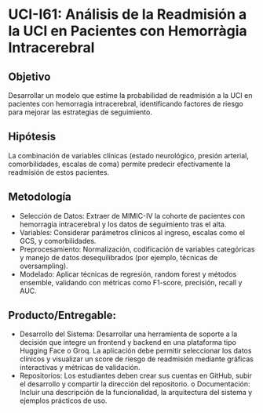# UCI-I61: Análisis de la Readmisión a la UCI en Pacientes con Hemorràgia Intracerebral 


## Objetivo
Desarrollar un modelo que estime la probabilidad de readmisión a la UCI en pacientes con hemorragia intracerebral, identificando factores de riesgo para mejorar las estrategias de seguimiento.

## Hipótesis 

La combinación de variables clínicas (estado neurológico, presión arterial, comorbilidades, escalas de coma) permite predecir efectivamente la readmisión de estos pacientes.

## Metodología 

- Selección de Datos: Extraer de MIMIC-IV la cohorte de pacientes con hemorragia intracerebral y los datos de seguimiento tras el alta. 
- Variables: Considerar parámetros clínicos al ingreso, escalas como el GCS, y comorbilidades. 
- Preprocesamiento: Normalización, codificación de variables categóricas y manejo de datos desequilibrados (por ejemplo, técnicas de oversampling).
- Modelado: Aplicar técnicas de regresión, random forest y métodos ensemble, validando con métricas como F1-score, precisión, recall y AUC. 

## Producto/Entregable:

- Desarrollo del Sistema: Desarrollar una herramienta de soporte a la decisión que integre un frontend y backend en una plataforma tipo Hugging Face o Groq. La aplicación debe permitir seleccionar los datos clínicos y visualizar un score de riesgo de readmisión mediante gráficas interactivas y métricas de validación.
- Repositorios: Los estudiantes deben crear sus cuentas en GitHub, subir el desarrollo y compartir la dirección del repositorio. o Documentación: Incluir una descripción de la funcionalidad, la arquitectura del sistema y ejemplos prácticos de uso. 